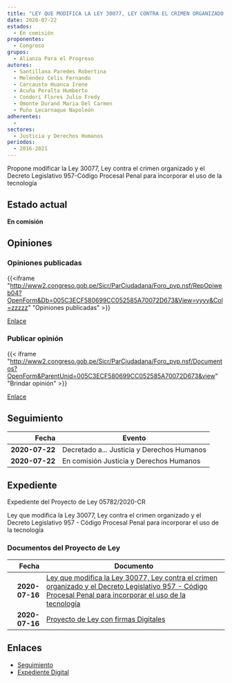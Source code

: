 ```yaml
---
title: "LEY QUE MODIFICA LA LEY 30077, LEY CONTRA EL CRIMEN ORGANIZADO Y EL DECRETO LEGISLATIVO 957-CÓDIGO PROCESAL PENAL PARA INCORPORAR EL USO DE LA TECNOLOGÍA"
date: 2020-07-22
estados: 
  - En comisión
proponentes: 
  - Congreso
grupos: 
  - Alianza Para el Progreso
autores: 
  - Santillana Paredes Robertina
  - Meléndez Celis Fernando
  - Carcausto Huanca Irene
  - Acuña Peralta Humberto
  - Condori Flores Julio Fredy
  - Omonte Durand Maria Del Carmen
  - Puño Lecarnaque Napoleón
adherentes: 
  - 
sectores: 
  - Justicia y Derechos Humanos
periodos: 
  - 2016-2021
---
```


Propone modificar la Ley 30077, Ley contra el crimen organizado y el Decreto Legislativo 957-Código Procesal Penal para incorporar el uso de la tecnología


## Estado actual

**En comisión**

## Opiniones

### Opiniones publicadas

{{<iframe "http://www2.congreso.gob.pe/Sicr/ParCiudadana/Foro_pvp.nsf/RepOpiweb04?OpenForm&Db=005C3ECF580699CC052585A70072D673&View=yyyy&Col=zzzzz" "Opiniones publicadas" >}}

[Enlace](http://www2.congreso.gob.pe/Sicr/ParCiudadana/Foro_pvp.nsf/RepOpiweb04?OpenForm&Db=005C3ECF580699CC052585A70072D673&View=yyyy&Col=zzzzz)
### Publicar opinión

{{< iframe "http://www2.congreso.gob.pe/Sicr/ParCiudadana/Foro_pvp.nsf/Documentos?OpenForm&ParentUnid=005C3ECF580699CC052585A70072D673&view" "Brindar opinión" >}}

[Enlace](http://www2.congreso.gob.pe/Sicr/ParCiudadana/Foro_pvp.nsf/Documentos?OpenForm&ParentUnid=005C3ECF580699CC052585A70072D673&view)

## Seguimiento

| Fecha | Evento |
|------:|--------|
| **2020-07-22** | Decretado a... Justicia y Derechos Humanos|
| **2020-07-22** | En comisión Justicia y Derechos Humanos|


## Expediente

Expediente del Proyecto de Ley 05782/2020-CR

Ley que modifica la Ley 30077, Ley contra el crimen organizado y el Decreto Legislativo 957 - Código Procesal Penal para incorporar el uso de la tecnología


### Documentos del Proyecto de Ley

| Fecha | Documento |
|------:|--------|
| **2020-07-16** | [Ley que modifica la Ley 30077, Ley contra el crimen organizado y el Decreto Legislativo 957 - Código Procesal Penal para incorporar el uso de la tecnología](http://www.leyes.congreso.gob.pe/Documentos/2016_2021/Proyectos_de_Ley_y_de_Resoluciones_Legislativas/PL05782-20200716.pdf) |
| **2020-07-16** | [Proyecto de Ley con firmas Digitales](http://www.leyes.congreso.gob.pe/Documentos/2016_2021/Proyectos_de_Ley_y_de_Resoluciones_Legislativas/Proyectos_Firmas_digitales/PL05782.pdf) |

## Enlaces 

- [Seguimiento](http://www2.congreso.gob.pe/Sicr/TraDocEstProc/CLProLey2016.nsf/f7fff46988ca05b1052578e100829cc7/0c52b58d2d1b1a32052585a8001860d0?OpenDocument)
- [Expediente Digital](http://www2.congreso.gob.pe/Sicr/TraDocEstProc/CLProLey2016.nsf/f7fff46988ca05b1052578e100829cc7/0c52b58d2d1b1a32052585a8001860d0?OpenDocument&Click=05257FB7005EB655.eb71d0cf91d8294e05256cdf006b5706/$Body/0.1C6C)
